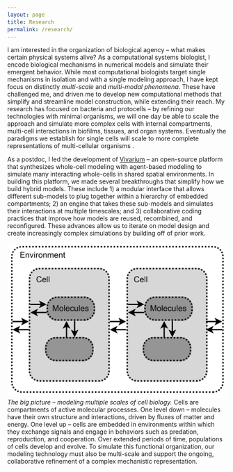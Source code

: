```yaml
---
layout: page
title: Research
permalink: /research/
---
```


I am interested in the organization of biological agency – what makes certain physical systems alive? 
As a computational systems biologist, I encode biological mechanisms in numerical models and simulate their emergent behavior.
While most computational biologists target single mechanisms in isolation and with a single modeling approach, 
I have kept focus on distinctly *multi-scale* and *multi-modal phenomena*. 
These have challenged me, and driven me to develop new computational methods that simplify and streamline model construction, 
while extending their reach. 
My research has focused on bacteria and protocells – by refining our technologies with minimal organisms, 
we will one day be able to scale the approach and simulate more complex cells with internal compartments, 
multi-cell interactions in biofilms, tissues, and organ systems.
Eventually the paradigms we establish for single cells will scale to more complete representations of multi-cellular organisms .

As a postdoc, I led the development of [Vivarium](https://github.com/vivarium-collective) – an open-source platform that synthesizes 
whole-cell modeling with agent-based modeling to simulate many interacting whole-cells in shared spatial environments. 
In building this platform, we made several breakthroughs that simplify how we build hybrid models. 
These include 1) a modular interface that allows different sub-models to plug together within a hierarchy of embedded compartments; 
2) an engine that takes these sub-models and simulates their interactions at multiple timescales; 
and 3) collaborative coding practices that improve how models are reused, recombined, and reconfigured. 
These advances allow us to iterate on model design and create increasingly complex simulations by building off of prior work.

![BigPicture](https://raw.githubusercontent.com/eagmon/eagmon.github.io/master/images/molecule-cell-environment.png)
*The big picture – modeling multiple scales of cell biology.* 
Cells are compartments of active molecular processes. 
One level down – molecules have their own structure and interactions, driven by fluxes of matter and energy. 
One level up – cells are embedded in environments within which they exchange signals and engage in behaviors such as predation, 
reproduction, and cooperation. 
Over extended periods of time, populations of cells develop and evolve. 
To simulate this functional organization, our modeling technology must also be multi-scale and support the ongoing, 
collaborative refinement of a complex mechanistic representation.